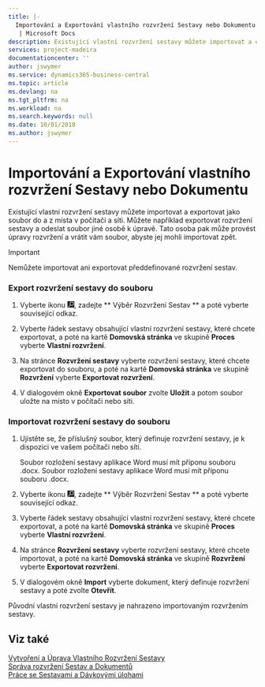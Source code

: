 ```yaml
---
title: |-
  Importování a Exportování vlastního rozvržení Sestavy nebo Dokumentu
   | Microsoft Docs
description: Existující vlastní rozvržení sestavy můžete importovat a exportovat jako soubor do a z místa v počítači a síti.
services: project-madeira
documentationcenter: ''
author: jswymer
ms.service: dynamics365-business-central
ms.topic: article
ms.devlang: na
ms.tgt_pltfrm: na
ms.workload: na
ms.search.keywords: null
ms.date: 10/01/2018
ms.author: jswymer
---
```

# <a name="import-and-export-a-report-or-document-layout"></a>Importování a Exportování vlastního rozvržení Sestavy nebo Dokumentu
Existující vlastní rozvržení sestavy můžete importovat a exportovat jako soubor do a z místa v počítači a síti. Můžete například exportovat rozvržení sestavy a odeslat soubor jiné osobě k úpravě. Tato osoba pak může provést úpravy rozvržení a vrátit vám soubor, abyste jej mohli importovat zpět.  

> [!IMPORTANT]  
>  Nemůžete importovat ani exportovat předdefinované rozvržení sestav.  

### <a name="to-export-a-report-layout-to-a-file"></a>Export rozvržení sestavy do souboru  

1.  Vyberte ikonu ![Žárovky, která otevře funkci Řekněte mi](media/ui-search/search_small.png "Řekněte mi, co chcete dělat"), zadejte ** Výběr Rozvržení Sestav ** a poté vyberte související odkaz.  

2.  Vyberte řádek sestavy obsahující vlastní rozvržení sestavy, které chcete exportovat, a poté na kartě **Domovská stránka** ve skupině **Proces** vyberte **Vlastní rozvržení**.  

3.  Na stránce **Rozvržení sestavy** vyberte rozvržení sestavy, které chcete exportovat do souboru, a poté na kartě **Domovská stránka** ve skupině **Rozvržení** vyberte **Exportovat rozvržení**.  

4.  V dialogovém okně **Exportovat soubor** zvolte **Uložit** a potom soubor uložte na místo v počítači nebo síti.  

### <a name="to-import-a-report-layout-file"></a>Importovat rozvržení sestavy do souboru  

1.  Ujistěte se, že příslušný soubor, který definuje rozvržení sestavy, je k dispozici ve vašem počítači nebo síti.  

     Soubor rozložení sestavy aplikace Word musí mít příponu souboru .docx. Soubor rozložení sestavy aplikace Word musí mít příponu souboru .docx.  

2.  Vyberte ikonu ![Žárovky, která otevře funkci Řekněte mi](media/ui-search/search_small.png "Řekněte mi, co chcete dělat"), zadejte ** Výběr Rozvržení Sestav ** a poté vyberte související odkaz.  

3.  Vyberte řádek sestavy obsahující vlastní rozvržení sestavy, které chcete exportovat, a poté na kartě **Domovská stránka** ve skupině **Proces** vyberte **Vlastní rozvržení**.  

4.  Na stránce **Rozvržení sestavy** vyberte rozvržení sestavy, které chcete importovat, a poté na kartě **Domovská stránka** ve skupině **Rozvržení** vyberte **Exportovat rozvržení**.  

5.  V dialogovém okně **Import** vyberte dokument, který definuje rozvržení sestavy a poté zvolte **Otevřít**.  

 Původní vlastní rozvržení sestavy je nahrazeno importovaným rozvržením sestavy.  

## <a name="see-also"></a>Viz také  
 [Vytvoření a Úprava Vlastního Rozvržení Sestavy](ui-how-create-custom-report-layout.md)   
 [Správa rozvržení Sestav a Dokumentů](ui-manage-report-layouts.md)  
 [Práce se Sestavami a Dávkovými úlohami](ui-work-report.md)    
